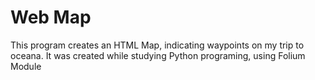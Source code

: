 # Web Map
This program creates an HTML Map, indicating waypoints on my trip to oceana.
It was created while studying Python programing, using Folium Module
